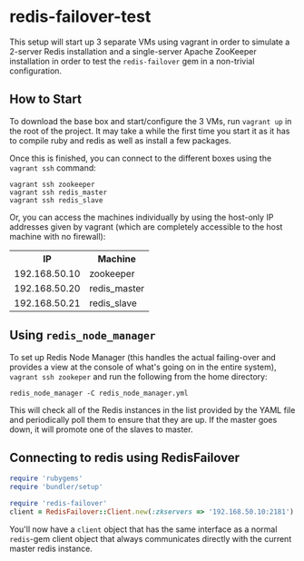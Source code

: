 redis-failover-test
===================

This setup will start up 3 separate VMs using vagrant in order to simulate a 2-server Redis installation and a single-server Apache ZooKeeper installation in order to test the `redis-failover` gem in a non-trivial configuration.

How to Start
------------

To download the base box and start/configure the 3 VMs, run `vagrant up` in the root of the project. It may take a while the first time you start it as it has to compile ruby and redis as well as install a few packages.

Once this is finished, you can connect to the different boxes using the `vagrant ssh` command:

    vagrant ssh zookeeper
    vagrant ssh redis_master
    vagrant ssh redis_slave

Or, you can access the machines individually by using the host-only IP addresses given by vagrant (which are completely accessible to the host machine with no firewall):

<table>
  <tr>
    <th>IP</th><th>Machine</th>
  </tr>
  <tr>
    <td>192.168.50.10</td><td>zookeeper</td>
  </tr>
  <tr>
    <td>192.168.50.20</td><td>redis_master</td>
  </tr>
    <tr>
    <td>192.168.50.21</td><td>redis_slave</td>
  </tr>
</table>

Using `redis_node_manager`
--------------------------
To set up Redis Node Manager (this handles the actual failing-over and provides a view at the console of what's going on in the entire system), `vagrant ssh zookeper` and run the following from the home directory:

    redis_node_manager -C redis_node_manager.yml

This will check all of the Redis instances in the list provided by the YAML file and periodically poll them to ensure that they are up. If the master goes down, it will promote one of the slaves to master.

Connecting to redis using RedisFailover
---------------------------------------
```ruby
require 'rubygems'
require 'bundler/setup'

require 'redis-failover'
client = RedisFailover::Client.new(:zkservers => '192.168.50.10:2181')
```
You'll now have a `client` object that has the same interface as a normal `redis`-gem client object that always communicates directly with the current master redis instance. 